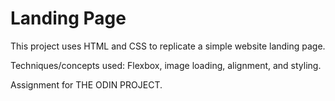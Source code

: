 # Landing Page #

This project uses HTML and CSS to replicate a simple website landing page.

Techniques/concepts used: Flexbox, image loading, alignment, and styling.

Assignment for THE ODIN PROJECT.
